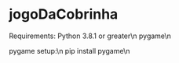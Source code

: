 # jogoDaCobrinha
Requirements:
  Python 3.8.1 or greater\n
  pygame\n
  
pygame setup:\n
  pip install pygame\n
